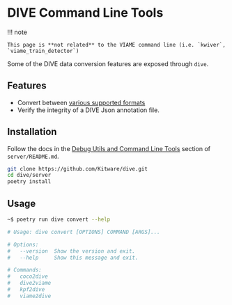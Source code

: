 # DIVE Command Line Tools

!!! note

    This page is **not related** to the VIAME command line (i.e. `kwiver`, `viame_train_detector`)

Some of the DIVE data conversion features are exposed through `dive`.  

## Features

* Convert between [various supported formats](DataFormats.md)
* Verify the integrity of a DIVE Json annotation file.

## Installation

Follow the docs in the [Debug Utils and Command Line Tools](https://github.com/Kitware/dive/tree/main/server#debug-utils-and-command-line-tools) section of `server/README.md`.

``` bash
git clone https://github.com/Kitware/dive.git
cd dive/server
poetry install
```

## Usage

``` bash
~$ poetry run dive convert --help

# Usage: dive convert [OPTIONS] COMMAND [ARGS]...

# Options:
#   --version  Show the version and exit.
#   --help     Show this message and exit.

# Commands:
#   coco2dive
#   dive2viame
#   kpf2dive
#   viame2dive
```
